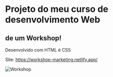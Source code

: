 # Projeto do meu curso de desenvolvimento Web
de um Workshop!
---------------------------------------------
Desenvolvido com HTML é CSS

Site: https://workshop-marketing.netlify.app/

![Workshop](https://user-images.githubusercontent.com/88971985/140676748-890c344c-b0fa-4963-b372-83d23c492e60.gif)

